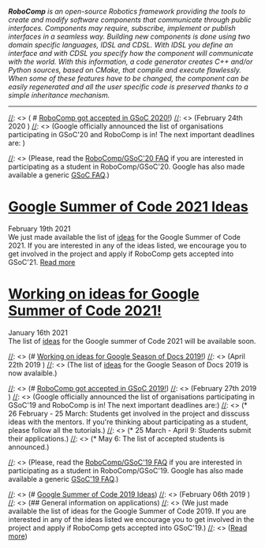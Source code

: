 _**RoboComp** is an open-source Robotics framework providing the tools to create and modify software components that communicate through public interfaces. Components may require, subscribe, implement or publish interfaces in a seamless way. Building new components is done using two domain specific languages, IDSL and CDSL. With IDSL you define an interface and with CDSL you specify how the component will communicate with the world. With this information, a code generator creates C++ and/or Python sources, based on CMake, that compile and execute flawlessly. When some of these features have to be changed, the component can be easily regenerated and all the user specific code is preserved thanks to a simple inheritance mechanism._

* * *
[//]: <> ( # [RoboComp got accepted in GSoC 2020!](/web/gsoc/2020/ideas/))
[//]: <> (<span class="post-date">February 24th 2020</span>  )
[//]: <> (Google officially announced the list of organisations participating in GSoC'20 and RoboComp is in! The next important deadlines are:  )

[//]: <> (* February 20 - March 16: Students get involved in the project and disscuss ideas with the mentors. If you're thinking about participating as a student, please follow all the tutorials.  )
[//]: <> (* March 16 - March 31: Students submit their applications.  )
[//]: <> (* March 31 - April 30: Applications are reviewed and selected.  [//]: <> )
[//]: <> (* May 4: The list of accepted students is announced.  )

[//]: <> (Please, read the [RoboComp/GSoC'20 FAQ](/web/gsoc/2020/faq2020) if you are interested in participating as a student in RoboComp/GSoC'20. Google has also made available a generic [GSoC FAQ](https://developers.google.com/open-source/gsoc/faq).)


# [Google Summer of Code 2021 Ideas](/web/gsoc/2021/ideas/)
<span class="post-date">February 19th 2021</span>  
We just made available the list of [ideas](/web/gsoc/2021/ideas/) for the Google Summer of Code 2021. If you are interested in any of the ideas listed, we encourage you to get involved in the project and apply if RoboComp gets accepted into GSoC'21.
[Read more](/web/gsoc/2021/ideas/)

# [Working on ideas for Google Summer of Code 2021!](/web/gsoc/2021/ideas)
<span class="post-date">January 16th 2021</span>  
The list of [ideas](/web/gsoc/2021/ideas/) for the Google summer of Code 2021 will be available soon.

[//]: <> (# [Working on ideas for Google Season of Docs 2019!](/web/gsod/2019/ideas))
[//]: <> (<span class="post-date">April 22th 2019</span>  )
[//]: <> (The list of [ideas](/web/gsod/2019/ideas/) for the Google Season of Docs 2019 is now avalaible.)

[//]: <> (# [RoboComp got accepted in GSoC 2019!](/web/blog/gsoc/faq2019))
[//]: <> (<span class="post-date">February 27th 2019</span>  )
[//]: <> (Google officially announced the list of organisations participating in GSoC'19 and RoboComp is in! The next important deadlines are:)
[//]: <> (* 26 February - 25 March: Students get involved in the project and disscuss ideas with the mentors. If you're thinking about participating as a student, please follow all the tutorials.)
[//]: <> (* 25 March - April 9: Students submit their applications.)
[//]: <> (* May 6: The list of accepted students is announced.)

[//]: <> (Please, read the [RoboComp/GSoC'19 FAQ](/web/blog/gsoc/faq2019) if you are interested in participating as a student in RoboComp/GSoC'19. Google has also made available a generic [GSoC'19 FAQ](https://developers.google.com/open-source/gsoc/faq).)



[//]: <> (# [Google Summer of Code 2019 Ideas](/web/blog/gsoc/ideas2019))
[//]: <> (<span class="post-date">February 06th 2019</span> )
[//]: <> (## General information on applications)
[//]: <> (We just made available the list of ideas for the Google Summer of Code 2019. If you are interested in any of the ideas listed we encourage you to get involved in the project and apply if RoboComp gets accepted into GSoC'19.)
[//]: <> ([Read more](/web/blog/gsoc/ideas2019))

